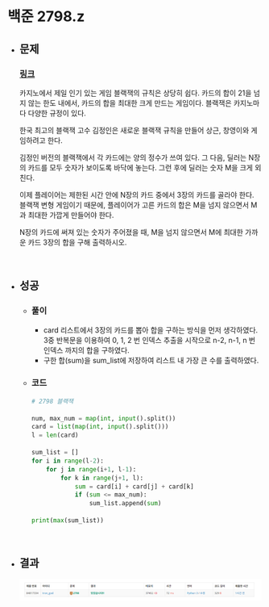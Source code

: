 # 백준 2798.z

- ## 문제
    ### [링크](https://www.acmicpc.net/problem/2798)

    카지노에서 제일 인기 있는 게임 블랙잭의 규칙은 상당히 쉽다. 카드의 합이 21을 넘지 않는 한도 내에서, 카드의 합을 최대한 크게 만드는 게임이다. 블랙잭은 카지노마다 다양한 규정이 있다.

    한국 최고의 블랙잭 고수 김정인은 새로운 블랙잭 규칙을 만들어 상근, 창영이와 게임하려고 한다.

    김정인 버전의 블랙잭에서 각 카드에는 양의 정수가 쓰여 있다. 그 다음, 딜러는 N장의 카드를 모두 숫자가 보이도록 바닥에 놓는다. 그런 후에 딜러는 숫자 M을 크게 외친다.

    이제 플레이어는 제한된 시간 안에 N장의 카드 중에서 3장의 카드를 골라야 한다. 블랙잭 변형 게임이기 때문에, 플레이어가 고른 카드의 합은 M을 넘지 않으면서 M과 최대한 가깝게 만들어야 한다.

    N장의 카드에 써져 있는 숫자가 주어졌을 때, M을 넘지 않으면서 M에 최대한 가까운 카드 3장의 합을 구해 출력하시오.


<br>

- ## 성공

    - ### 풀이
        - card 리스트에서 3장의 카드를 뽑아 합을 구하는 방식을 먼저 생각하였다. 3중 반복문을 이용하여 0, 1, 2 번 인덱스 추출을 시작으로 n-2, n-1, n 번 인덱스 까지의 합을 구하였다.
        - 구한 합(sum)을 sum_list에 저장하여 리스트 내 가장 큰 수를 출력하였다.

    - ### 코드

        ```python
        # 2798 블랙잭

        num, max_num = map(int, input().split())
        card = list(map(int, input().split()))
        l = len(card)

        sum_list = []
        for i in range(l-2):
            for j in range(i+1, l-1):
                for k in range(j+1, l):
                    sum = card[i] + card[j] + card[k]
                    if (sum <= max_num):
                        sum_list.append(sum)

        print(max(sum_list))

</br>

- ## 결과

    ![alt text](image/2798_결과.png)
